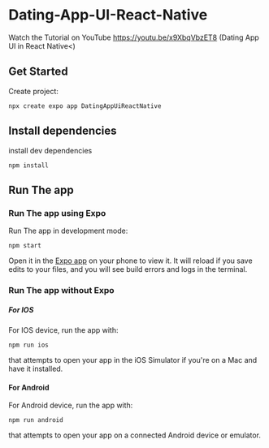 # Dating-App-UI-React-Native

Watch the Tutorial on YouTube https://youtu.be/x9XbqVbzET8 (Dating App UI in React Native<)
   
  
## Get Started

Create project:
```
npx create expo app DatingAppUiReactNative

```

## Install dependencies

install dev dependencies

```
npm install
```

## Run The app

### Run The app using Expo

Run The app in development mode:

```
npm start
```
Open it in the [Expo app](https://expo.io) on your phone to view it. It will reload if you save edits to your files, and you will see build errors and logs in the terminal.

### Run The app without Expo

##### For IOS

For IOS device, run the app with:
```
npm run ios
```
that attempts to open your app in the iOS Simulator if you're on a Mac and have it installed.

#### For Android

For Android device, run the app with:
```
npm run android
```

that attempts to open your app on a connected Android device or emulator.


